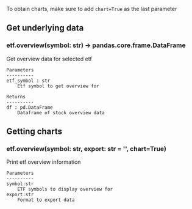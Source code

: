 To obtain charts, make sure to add `chart=True` as the last parameter

## Get underlying data 
### etf.overview(symbol: str) -> pandas.core.frame.DataFrame

Get overview data for selected etf

    Parameters
    ----------
    etf_symbol : str
        Etf symbol to get overview for

    Returns
    ----------
    df : pd.DataFrame
        Dataframe of stock overview data

## Getting charts 
### etf.overview(symbol: str, export: str = '', chart=True)

Print etf overview information

    Parameters
    ----------
    symbol:str
        ETF symbols to display overview for
    export:str
        Format to export data
